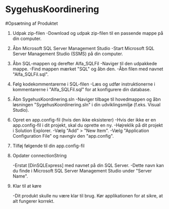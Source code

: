 # SygehusKoordinering


#Opsætning af Produktet

1. Udpak zip-filen
        -Download og udpak zip-filen til en passende mappe på din computer.

2. Åbn Microsoft SQL Server Management Studio
        -Start Microsoft SQL Server Management Studio (SSMS) på din computer.

3. Åbn SQL-mappen og derefter Alfa_SQLFil
        -Naviger til den udpakkede mappe.
        -Find mappen mærket "SQL" og åbn den.
        -Åbn filen med navnet "Alfa_SQLFil.sql".

4. Følg kodekommentarerne i SQL-filen
        -Læs og udfør instruktionerne i kommentarerne i "Alfa_SQLFil.sql" for at konfigurere din database.

 5. Åbn SygehusKoordinering.sln
        -Naviger tilbage til hovedmappen og åbn løsningen "SygehusKoordinering.sln" i din udviklingsmiljø (f.eks. Visual Studio).

 6. Opret en app.config-fil (hvis den ikke eksisterer)
        -Hvis der ikke er en app.config-fil i dit projekt, skal du oprette en ny.
            -Højreklik på dit projekt i Solution Explorer.
            -Vælg "Add" > "New Item".
            -Vælg "Application Configuration File" og navngiv den "app.config".

7. Tilføj følgende til din app.config-fil

<configuration>
  <connectionStrings>
    <add name="post" connectionString="Data Source=[DinSQLExpress];Initial Catalog=Alfa_SygehusKoordinering;Integrated Security=True; Trust Server Certificate=True" providerName="Microsoft.Data.SqlClient"/>
  </connectionStrings>
</configuration>

8. Opdater connectionString

    -Erstat [DinSQLExpress] med navnet på din SQL Server.
        -Dette navn kan du finde i Microsoft SQL Server Management Studio under "Server Name".

9. Klar til at køre

    -Dit produkt skulle nu være klar til brug. Kør applikationen for at sikre, at alt fungerer korrekt.
